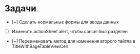 #  Задачи

- [+] Сделать нормальные формы для ввода данных
- [ ] Изменить actionSheet alert, чтобы cancel был разделен
- [+] Переименовать метод для изменения второго тайтла в TitleWithBageTableViewCell
